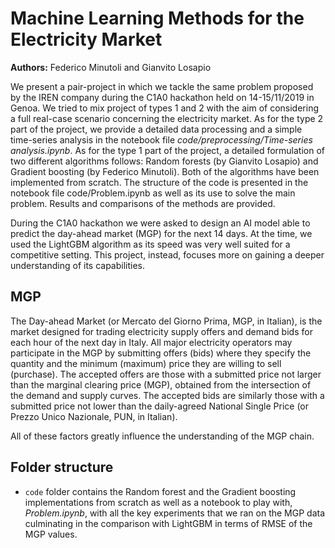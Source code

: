 # Machine Learning Methods for the Electricity Market

**Authors:** Federico Minutoli and Gianvito Losapio

We present a pair-project in which we tackle the same problem proposed by the IREN company during the C1A0 hackathon held on 14-15/11/2019 in Genoa. We tried to mix project of types 1 and 2 with the aim of considering a full real-case scenario concerning the electricity market. As for the type 2 part of the project, we provide a detailed data processing and a simple time-series analysis in the notebook file *code/preprocessing/Time-series analysis.ipynb*. As for the type 1 part of the project, a detailed formulation of two different algorithms follows: Random forests (by Gianvito Losapio) and Gradient boosting (by Federico Minutoli). Both of the algorithms have been implemented from scratch. The structure of the code is presented in the notebook file code/Problem.ipynb as well as its use to solve the main problem. Results and comparisons of the methods are provided.

During the C1A0 hackathon we were asked to design an AI model able to predict the day-ahead market (MGP) for the next 14 days. At the time, we used the LightGBM algorithm as its speed was very well suited for a competitive setting. This project, instead, focuses more on gaining a deeper understanding of its capabilities.

## MGP

The Day-ahead Market (or Mercato del Giorno Prima, MGP, in Italian), is the market designed for trading electricity supply offers and demand bids for each hour of the next day in Italy. All major electricity operators may participate in the MGP by submitting offers (bids) where they specify the quantity and the minimum (maximum) price they are willing to sell (purchase). The accepted offers are those with a submitted price not larger than the marginal clearing price (MGP), obtained from the intersection of the demand and supply curves. The accepted bids are similarly those with a submitted price not lower than the daily-agreed National Single Price (or Prezzo Unico Nazionale, PUN, in Italian).

All of these factors greatly influence the understanding of the MGP chain.

## Folder structure

- `code` folder contains the Random forest and the Gradient boosting implementations from scratch as well as a notebook to play with, _Problem.ipynb_, with all the key experiments that we ran on the MGP data culminating in the comparison with LightGBM in terms of RMSE of the MGP values.
